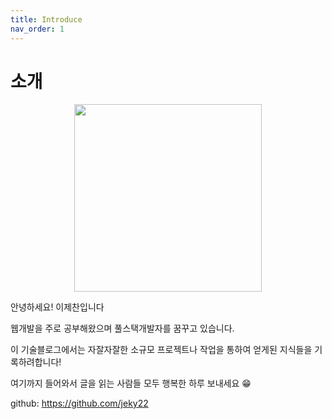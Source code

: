 ```yaml
---
title: Introduce
nav_order: 1
---
```

# 소개

<p align="center"><img src="https://user-images.githubusercontent.com/38278199/89497542-7f3fc100-d7f7-11ea-8536-22d087f6f1f0.jpg" width="300" ></p>

안녕하세요! 이제찬입니다

웹개발을 주로 공부해왔으며 풀스택개발자를 꿈꾸고 있습니다.

이 기술블로그에서는 자잘자잘한 소규모 프로젝트나 작업을 통하여 얻게된 지식들을 기록하려합니다!

여기까지 들어와서 글을 읽는 사람들 모두 행복한 하루 보내세요 😁

github: <https://github.com/jeky22>
